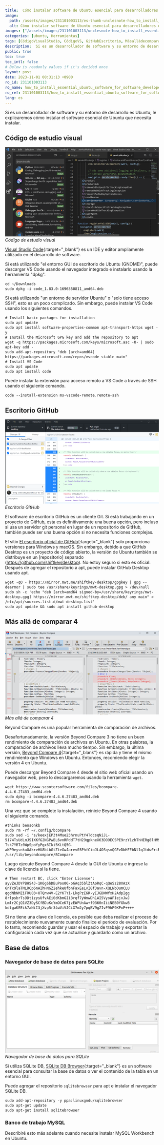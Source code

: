 ```yaml
---
title:  Cómo instalar software de Ubuntu esencial para desarrolladores de software
image:
  path: /assets/images/231101003113/es-thumb-unclesnote-how_to_install_essential_ubuntu_software_for_software_developers.png
  alt: Cómo instalar software de Ubuntu esencial para desarrolladores de software
images: ["/assets/images/231101003113/unclesnote-how_to_install_essential_ubuntu_software_for_software_developers-visual_studio_code.png", "/assets/images/231101003113/unclesnote-how_to_install_essential_ubuntu_software_for_software_developers-github_desktop.png", "/assets/images/231101003113/unclesnote-how_to_install_essential_ubuntu_software_for_software_developers-beyond_compare_4.png", "/assets/images/231101003113/unclesnote-how_to_install_essential_ubuntu_software_for_software_developers-db_browser_for_sqlite.png"]
categories: [ubuntu, Herramientas]
tags: [CódigoVisualStudio, CódigoVS, GitHubEscritorio, Másalládecomparar4, NavegadorSQLiteDBB, BancodetrabajoMySQL, ubuntu, Herramientas]
description:  Si es un desarrollador de software y su entorno de desarrollo es Ubuntu, le explicaremos cómo instalar el software esencial de Ubuntu que necesita instalar.
public: true
toc: true
toc_intl: false
# Below is readonly values if it's decided once
layout: post
date: 2023-11-01 00:31:13 +0900
ro_id: 231101003113
ro_name: how_to_install_essential_ubuntu_software_for_software_developers
ro_ref: 231101003113/how_to_install_essential_ubuntu_software_for_software_developers
lang: es
---
```

Si es un desarrollador de software y su entorno de desarrollo es Ubuntu, le explicaremos cómo instalar el software esencial de Ubuntu que necesita instalar.  
## Código de estudio visual

![Código de estudio visual](/assets/images/231101003113/unclesnote-how_to_install_essential_ubuntu_software_for_software_developers-visual_studio_code.png)
_Código de estudio visual_

[Visual Studio Code](https://code.visualstudio.com){:target="_blank"} es un IDE y editor ampliamente utilizado en el desarrollo de software.  

Si está utilizando "el entorno GUI de escritorio de Ubuntu (GNOME)", puede descargar VS Code usando el navegador integrado e instalarlo usando la herramienta "dpkg".  

```shell
cd ~/Downloads
sudo dpkg -i code_1.83.0-1696350811_amd64.deb
```
Si está utilizando "un entorno de servidor Ubuntu" o "solo tiene acceso SSH", esto es un poco complicado. Sin embargo, puede instalar VS Code usando los siguientes comandos.  

```shell
# Install basic packages for installation
sudo apt update
sudo apt install software-properties-common apt-transport-https wget -y
# Install the Microsoft GPG key and add the repository to apt
wget -q https://packages.microsoft.com/keys/microsoft.asc -O- | sudo apt-key add -
sudo add-apt-repository "deb [arch=amd64] https://packages.microsoft.com/repos/vscode stable main"
# Install VS Code
sudo apt update
sudo apt install code
```
Puede instalar la extensión para acceso remoto a VS Code a través de SSH usando el siguiente comando.  

```shell
code --install-extension ms-vscode-remote.remote-ssh
```
## Escritorio GitHub

![Escritorio GitHub](/assets/images/231101003113/unclesnote-how_to_install_essential_ubuntu_software_for_software_developers-github_desktop.png)
_Escritorio GitHub_

El software de escritorio GitHub es un cliente Git. Si está trabajando en un proyecto de GitHub, esta es definitivamente una buena opción, pero incluso si usa un servidor git personal en lugar de un repositorio de GitHub, también puede ser una buena opción si no necesita funciones complejas.  

El sitio [El escritorio oficial de GitHub](https://desktop.github.com/){:target="_blank"} solo proporciona versiones para Windows y macOS. Sin embargo, debido a que GitHub Desktop es un proyecto de código abierto, la versión de Ubuntu también se distribuye en un [repositorio] separado (https://github.com/shiftkey/desktop). No estoy seguro si esto es oficial. Después de agregar el repositorio a apt, puede instalar GitHub Desktop usando apt.  

```shell
wget -qO - https://mirror.mwt.me/shiftkey-desktop/gpgkey | gpg --dearmor | sudo tee /usr/share/keyrings/mwt-desktop.gpg > /dev/null
sudo sh -c 'echo "deb [arch=amd64 signed-by=/usr/share/keyrings/mwt-desktop.gpg] https://mirror.mwt.me/shiftkey-desktop/deb/ any main" > /etc/apt/sources.list.d/mwt-desktop.list'
sudo apt update && sudo apt install github-desktop
```
## Más allá de comparar 4

![Más allá de comparar 4](/assets/images/231101003113/unclesnote-how_to_install_essential_ubuntu_software_for_software_developers-beyond_compare_4.png)
_Más allá de comparar 4_

Beyond Compare es una popular herramienta de comparación de archivos.  

Desafortunadamente, la versión Beyond Compare 3 no tiene un buen rendimiento de comparación de archivos en Ubuntu. En otras palabras, la comparación de archivos lleva mucho tiempo. Sin embargo, la última versión, [Beyond Compare 4](https://www.scootersoftware.com/download){:target="_blank"} es rápida y tiene el mismo rendimiento que Windows en Ubuntu. Entonces, recomiendo elegir la versión 4 en Ubuntu.  

Puede descargar Beyond Compare 4 desde el sitio web oficial usando un navegador web, pero lo descargaremos usando la herramienta `wget`.  

```shell
wget https://www.scootersoftware.com/files/bcompare-4.4.6.27483_amd64.deb
sudo dpkg -i bcompare-4.4.6.27483_amd64.deb
rm bcompare-4.4.6.27483_amd64.deb
```
Una vez que se complete la instalación, reinicie Beyond Compare 4 usando el siguiente comando.  

```shell
#thinks bensonkb
sudo rm -rf ~/.config/bcompare 
sudo sed -i "s/keexjEP3t4Mue23hrnuPtY4TdcsqNiJL-5174TsUdLmJSIXKfG2NGPwBL6vnRPddT7tH29qpkneX63DO9ECSPE9rzY1zhThHERg8lHM9IBFT+rVuiY823aQJuqzxCKIE1bcDqM4wgW01FH6oCBP1G4ub01xmb4BGSUG6ZrjxWHJyNLyIlGvOhoY2HAYzEtzYGwxFZn2JZ66o4RONkXjX0DF9EzsdUef3UAS+JQ+fCYReLawdjEe6tXCv88GKaaPKWxCeaUL9PejICQgRQOLGOZtZQkLgAelrOtehxz5ANOOqCaJgy2mJLQVLM5SJ9Dli909c5ybvEhVmIC0dc9dWH+/N9KmiLVlKMU7RJqnE+WXEEPI1SgglmfmLc1yVH7dqBb9ehOoKG9UE+HAE1YvH1XX2XVGeEqYUY-Tsk7YBTz0WpSpoYyPgx6Iki5KLtQ5G-aKP9eysnkuOAkrvHU8bLbGtZteGwJarev03PhfCioJL4OSqsmQGEvDbHFEbNl1qJtdwEriR+VNZts9vNNLk7UGfeNwIiqpxjk4Mn09nmSd8FhM4ifvcaIbNCRoMPGl6KU12iseSe+w+1kFsLhX+OhQM8WXcWV10cGqBzQE9OqOLUcg9n0krrR3KrohstS9smTwEx9olyLYppvC0p5i7dAx2deWvM1ZxKNs0BvcXGukR+/g" /usr/lib/beyondcompare/BCompare
```
Luego ejecute Beyond Compare 4 desde la GUI de Ubuntu e ingrese la clave de licencia si la tiene.  

```shell
# Then restart BC, click "Enter License":
ayvZeJDYPBHS4J-1K6g6bDBuPoo0G-oGAq35blZtAoRqC-qQeSz28XAzX
6nTx9laTMLRCp6nAIhHNGZ2ehkeUfbnFaxEeLvI8fJavn-XQLNbOumCLU
qgdNbNMZiFRU03+OTQnw4V-E2YKTYi-LkgPzE6R-yIJGDNWfxH2AdpIgg
8rlpsbrTs9Dt1zysUfvAEi0dKbmGIi3rqf7yWmwDh1AI5VyoWFIejvJwJ
Lmlr2CjQ1VZ3DySCfBDuKcYmOCeK7jzEWPUnAw+f9360nIiiNEB0YGkwB
kdtgaKEEik7aNiI3jXvp5r34wViVJCiX7m2y7pqBV9gZIvP9hP9KPnP++++
```
Si no tiene una clave de licencia, es posible que deba realizar el proceso de restablecimiento nuevamente cuando finalice el período de evaluación. Por lo tanto, recomiendo guardar y usar el espacio de trabajo y exportar la configuración cada vez que se actualice y guardarlo como un archivo.  
## Base de datos
### Navegador de base de datos para SQLite

![Navegador de base de datos para SQLite](/assets/images/231101003113/unclesnote-how_to_install_essential_ubuntu_software_for_software_developers-db_browser_for_sqlite.png)
_Navegador de base de datos para SQLite_

Si utiliza SQLite DB, [SQLite DB Browser](https://sqlitebrowser.org/dl/){:target="_blank"} es un software esencial para consultar la base de datos o ver el contenido de la tabla en un entorno GUI.  

Puede agregar el repositorio `sqlitebrowser` para apt e instalar el navegador SQLite DB.  

```shell
sudo add-apt-repository -y ppa:linuxgndu/sqlitebrowser
sudo apt-get update
sudo apt-get install sqlitebrowser
```
### Banco de trabajo MySQL
Describiré esto más adelante cuando necesite instalar MySQL Workbench en Ubuntu.  
